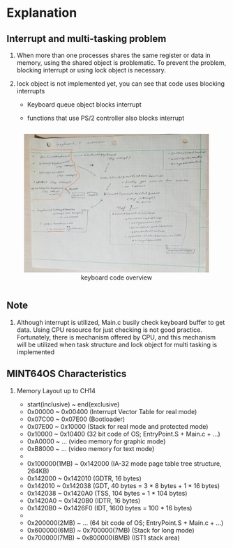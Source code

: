# Explanation

## Interrupt and multi-tasking problem

1. When more than one processes shares the same register or data in memory,
using the shared object is problematic. To prevent the problem, blocking
interrupt or using lock object is necessary.

2. lock object is not implemented yet, you can see that code uses blocking
interrupts

    * Keyboard queue object blocks interrupt

    * functions that use PS/2 controller also blocks interrupt

<div>
    <figure style='display: inline-block;'>
    <img
        src='./assets/keyboard-code-overview.jpg'
        alt='keyboard code overview' />
    <figcaption style='text-align: center;'>
        keyboard code overview
    </figcaption>
    </figure>
</div>


## Note

1. Although interrupt is utilized, Main.c busily check keyboard buffer
to get data. Using CPU resource for just checking is not good practice.
Fortunately, there is mechanism offered by CPU, and this mechanism will
be utilized when task structure and lock object for multi tasking is
implemented


## MINT64OS Characteristics

1. Memory Layout up to CH14

    * start(inclusive) ~ end(exclusive)
    * 0x00000  ~ 0x00400  (Interrupt Vector Table for real mode)
    * 0x07C00  ~ 0x07E00  (Bootloader)
    * 0x07E00  ~ 0x10000  (Stack for real mode and protected mode)
    * 0x10000  ~ 0x10400  (32 bit code of OS; EntryPoint.S + Main.c + ...)
    * 0xA0000  ~ ...      (video memory for graphic mode)
    * 0xB8000  ~ ...      (video memory for text mode)
    *
    * 0x100000(1MB) ~ 0x142000 (IA-32 mode page table tree structure, 264KB)
    * 0x142000      ~ 0x142010 (GDTR, 16 bytes)
    * 0x142010      ~ 0x142038 (GDT, 40 bytes = 3 * 8 bytes + 1 * 16 bytes)
    * 0x142038      ~ 0x1420A0 (TSS, 104 bytes = 1 * 104 bytes)
    * 0x1420A0      ~ 0x1420B0 (IDTR, 16 bytes)
    * 0x1420B0      ~ 0x1426F0 (IDT, 1600 bytes = 100 * 16 bytes)
    *
    * 0x200000(2MB) ~ ... (64 bit code of OS; EntryPoint.S + Main.c + ...)
    * 0x600000(6MB) ~ 0x700000(7MB) (Stack for long mode)
    * 0x700000(7MB) ~ 0x800000(8MB) (IST1 stack area)